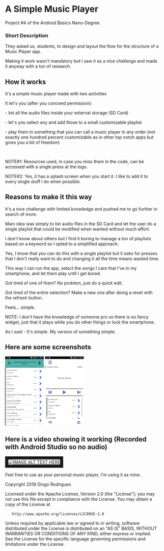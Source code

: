 # A Simple Music Player
<p>Project #4 of the Android Basics Nano-Degree</p>

### Short Description

<p>They asked us, students, to design and layout the flow for the structure of a Music Player app.</p>
<p>Making it work wasn't mandatory but I saw it as a nice challenge and made it anyway with a ton of research.</p>

## How it works

<p>It's a simple music player made with two activities</p>
<p>It let's you (after you conceed permission):</p>
<p>- list all the audio files inside your external storage (SD Card)</p>
<p>- let's you select any and add those to a small customizable playlist</p>
<p>- play them in something that you can call a music player in any order (not exactly one hundred percent customizable as in other top notch apps but gives you a bit of freedom)</p>
<br>
<p>NOTE#1: Resources used, in case you miss them in the code, can be accessed with a single press at the logo.</p>
<p>NOTE#2: Yes, it has a splash screen when you start it. I like to add it to every single stuff I do when possible.</p>

## Reasons to make it this way

<p>It's a nice challenge with limited knowledge and pushed me to go further in search of more.</p>
<p>Main idea was simply to list audio files in the SD Card and let the user do a single playlist that could be modified when wanted without much effort.</p>
<p>I don't know about others but I find it boring to manage a ton of playlists based on a keyword so I opted to a simplified approach.</p>
<p>Yes, I know that you can do this with a single playlist but it asks for presses that I don't really want to do and changing it all the time means wasted time.</p>
<p>This way I can run the app, select the songs I care that I've in my smartphone, and let them play until I get bored.</p>
<p>Got tired of one of them? No problem, just do a quick edit.</p>
<p>Got tired of the entire selection? Make a new one after doing a reset with the refresh button.</p>
<p>Feels... simple.</p>

<p>NOTE: I don't have the knowledge of someone pro so there is no fancy widget, just that it plays while you do other things or lock the smartphone.</p>
<p>As I said - It's simple. My version of something simple.</p>

## Here are some screenshots

<p><img src="https://raw.githubusercontent.com/DFRodri/Project4-ASimpleMusicPlayer/master/screenshots/device-2018-04-06-061729.png" height="25%" width="25%">
<img src="https://raw.githubusercontent.com/DFRodri/Project4-ASimpleMusicPlayer/master/screenshots/device-2018-04-06-061747.png" width="25%" height="25%"></p>

## Here is a video showing it working (Recorded with Android Studio so no audio)

<a href="http://www.youtube.com/watch?feature=player_embedded&v=4AifFLmGa3o" target="_blank"><img src="http://img.youtube.com/vi/4AifFLmGa3o/0.jpg" alt="IMAGE ALT TEXT HERE" width="240" height="180" border="10" /></a>

Feel free to use as your personal music player, I'm using it as mine.

   Copyright 2018 Diogo Rodrigues

   Licensed under the Apache License, Version 2.0 (the "License");
   you may not use this file except in compliance with the License.
   You may obtain a copy of the License at

       http://www.apache.org/licenses/LICENSE-2.0

   Unless required by applicable law or agreed to in writing, software
   distributed under the License is distributed on an "AS IS" BASIS,
   WITHOUT WARRANTIES OR CONDITIONS OF ANY KIND, either express or implied.
   See the License for the specific language governing permissions and
   limitations under the License.
